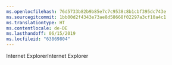 ```yaml
---
ms.openlocfilehash: 76d5733b82b9b85e7c7c9538c8b1cbf395dc743e
ms.sourcegitcommit: 1bb00d2f4343e73ae8d58668f02297a3cf10a4c1
ms.translationtype: HT
ms.contentlocale: de-DE
ms.lasthandoff: 06/15/2019
ms.locfileid: "63869804"
---
```

<span data-ttu-id="0b84b-101">Internet Explorer</span><span class="sxs-lookup"><span data-stu-id="0b84b-101">Internet Explorer</span></span>